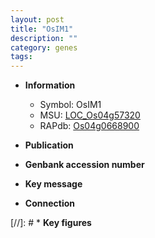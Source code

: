 ```yaml
---
layout: post
title: "OsIM1"
description: ""
category: genes
tags: 
---
```


* **Information**  
    + Symbol: OsIM1  
    + MSU: [LOC_Os04g57320](http://rice.uga.edu/cgi-bin/ORF_infopage.cgi?orf=LOC_Os04g57320)  
    + RAPdb: [Os04g0668900](http://rapdb.dna.affrc.go.jp/viewer/gbrowse_details/irgsp1?name=Os04g0668900)  

* **Publication**  

* **Genbank accession number**  

* **Key message**  

* **Connection**  

[//]: # * **Key figures**  


